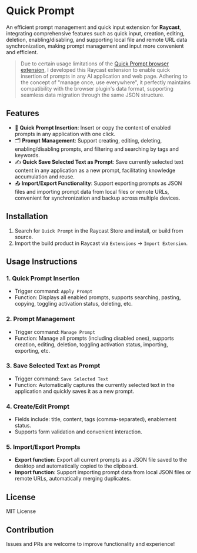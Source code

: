 # Quick Prompt

An efficient prompt management and quick input extension for **Raycast**, integrating comprehensive features such as quick input, creation, editing, deletion, enabling/disabling, and supporting local file and remote URL data synchronization, making prompt management and input more convenient and efficient.

> Due to certain usage limitations of the [Quick Prompt browser extension](https://github.com/wenyuanw/quick-prompt), I developed this Raycast extension to enable quick insertion of prompts in any AI application and web page. Adhering to the concept of "manage once, use everywhere", it perfectly maintains compatibility with the browser plugin's data format, supporting seamless data migration through the same JSON structure.

## Features

- 🚀 **Quick Prompt Insertion**: Insert or copy the content of enabled prompts in any application with one click.
- 🗂️ **Prompt Management**: Support creating, editing, deleting, enabling/disabling prompts, and filtering and searching by tags and keywords.
- ✍️ **Quick Save Selected Text as Prompt**: Save currently selected text content in any application as a new prompt, facilitating knowledge accumulation and reuse.
- 📤 **Import/Export Functionality**: Support exporting prompts as JSON files and importing prompt data from local files or remote URLs, convenient for synchronization and backup across multiple devices.

## Installation

1. Search for `Quick Prompt` in the Raycast Store and install, or build from source.
2. Import the build product in Raycast via `Extensions` -> `Import Extension`.

## Usage Instructions

### 1. Quick Prompt Insertion

- Trigger command: `Apply Prompt`
- Function: Displays all enabled prompts, supports searching, pasting, copying, toggling activation status, deleting, etc.

### 2. Prompt Management

- Trigger command: `Manage Prompt`
- Function: Manage all prompts (including disabled ones), supports creation, editing, deletion, toggling activation status, importing, exporting, etc.

### 3. Save Selected Text as Prompt

- Trigger command: `Save Selected Text`
- Function: Automatically captures the currently selected text in the application and quickly saves it as a new prompt.

### 4. Create/Edit Prompt

- Fields include: title, content, tags (comma-separated), enablement status.
- Supports form validation and convenient interaction.

### 5. Import/Export Prompts

- **Export function**: Export all current prompts as a JSON file saved to the desktop and automatically copied to the clipboard.
- **Import function**: Support importing prompt data from local JSON files or remote URLs, automatically merging duplicates.

## License

MIT License

## Contribution

Issues and PRs are welcome to improve functionality and experience!
